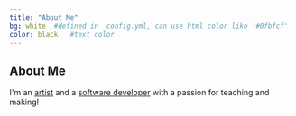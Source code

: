 ```yaml
---
title: "About Me"
bg: white  #defined in _config.yml, can use html color like '#0fbfcf'
color: black   #text color
---
```


## About Me  

I'm an [artist](http://madanworb.com) and a [software developer](http://github.com/adamarthurryan) with a passion for teaching and making!